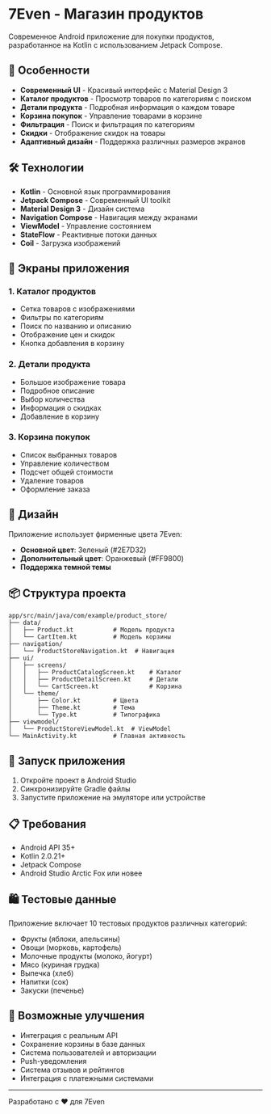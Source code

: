# 7Even - Магазин продуктов

Современное Android приложение для покупки продуктов, разработанное на Kotlin с использованием Jetpack Compose.

## 🚀 Особенности

- **Современный UI** - Красивый интерфейс с Material Design 3
- **Каталог продуктов** - Просмотр товаров по категориям с поиском
- **Детали продукта** - Подробная информация о каждом товаре
- **Корзина покупок** - Управление товарами в корзине
- **Фильтрация** - Поиск и фильтрация по категориям
- **Скидки** - Отображение скидок на товары
- **Адаптивный дизайн** - Поддержка различных размеров экранов

## 🛠 Технологии

- **Kotlin** - Основной язык программирования
- **Jetpack Compose** - Современный UI toolkit
- **Material Design 3** - Дизайн система
- **Navigation Compose** - Навигация между экранами
- **ViewModel** - Управление состоянием
- **StateFlow** - Реактивные потоки данных
- **Coil** - Загрузка изображений

## 📱 Экраны приложения

### 1. Каталог продуктов
- Сетка товаров с изображениями
- Фильтры по категориям
- Поиск по названию и описанию
- Отображение цен и скидок
- Кнопка добавления в корзину

### 2. Детали продукта
- Большое изображение товара
- Подробное описание
- Выбор количества
- Информация о скидках
- Добавление в корзину

### 3. Корзина покупок
- Список выбранных товаров
- Управление количеством
- Подсчет общей стоимости
- Удаление товаров
- Оформление заказа

## 🎨 Дизайн

Приложение использует фирменные цвета 7Even:
- **Основной цвет**: Зеленый (#2E7D32)
- **Дополнительный цвет**: Оранжевый (#FF9800)
- **Поддержка темной темы**

## 📦 Структура проекта

```
app/src/main/java/com/example/product_store/
├── data/
│   ├── Product.kt           # Модель продукта
│   └── CartItem.kt          # Модель корзины
├── navigation/
│   └── ProductStoreNavigation.kt  # Навигация
├── ui/
│   ├── screens/
│   │   ├── ProductCatalogScreen.kt    # Каталог
│   │   ├── ProductDetailScreen.kt     # Детали
│   │   └── CartScreen.kt              # Корзина
│   └── theme/
│       ├── Color.kt         # Цвета
│       ├── Theme.kt         # Тема
│       └── Type.kt          # Типографика
├── viewmodel/
│   └── ProductStoreViewModel.kt  # ViewModel
└── MainActivity.kt          # Главная активность
```

## 🚀 Запуск приложения

1. Откройте проект в Android Studio
2. Синхронизируйте Gradle файлы
3. Запустите приложение на эмуляторе или устройстве

## 📋 Требования

- Android API 35+
- Kotlin 2.0.21+
- Jetpack Compose
- Android Studio Arctic Fox или новее

## 🛍 Тестовые данные

Приложение включает 10 тестовых продуктов различных категорий:
- Фрукты (яблоки, апельсины)
- Овощи (морковь, картофель)
- Молочные продукты (молоко, йогурт)
- Мясо (куриная грудка)
- Выпечка (хлеб)
- Напитки (сок)
- Закуски (печенье)

## 🔮 Возможные улучшения

- Интеграция с реальным API
- Сохранение корзины в базе данных
- Система пользователей и авторизации
- Push-уведомления
- Система отзывов и рейтингов
- Интеграция с платежными системами

---

Разработано с ❤️ для 7Even
